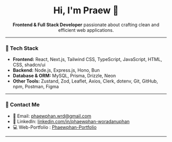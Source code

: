 <h1 align="center">Hi, I'm Praew 👋</h1>

<p align="center">
  <strong>Frontend & Full Stack Developer</strong> passionate about crafting clean and efficient web applications.
</p>

---

### 🚀 Tech Stack

- **Frontend:** React, Next.js, Tailwind CSS, TypeScript, JavaScript, HTML, CSS, shadcn/ui
- **Backend:** Node.js, Express.js, Hono, Bun
- **Database & ORM:** MySQL, Prisma, Drizzle, Neon
- **Other Tools:** Zustand, Zod, Leaflet, Axios, Clerk, dotenv, Git, GitHub, npm, Postman, Figma

---

### 🔗 Contact Me

- 📧 Email: [phaewphan.wrd@gmail.com](mailto:phaewphan.wrd@gmail.com)  
- 💼 LinkedIn: [linkedin.com/in/phaewphan-woradanuphan](https://www.linkedin.com/in/phaewphan-woradanuphan)
- 💻 Web-Portfolio : <a href="https://portfolio-project-pi-gold.vercel.app/">Phaewphan-Portfolio</a>

---


